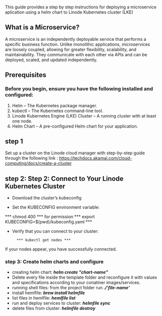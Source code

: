 
This guide provides a step by step instructions for deploying a microservice aplication using a helm chart to  Linode Kubernetes cluster (LKE)

## What is a Microservice?

A microservice is an independently deployable service that performs a specific business function. Unlike monolithic applications, microservices are loosely coupled, allowing for greater flexibility, scalability, and maintainability. They communicate with each other via APIs and can be deployed, scaled, and updated independently.

## Prerequisites

### Before you begin, ensure you have the following installed and configured:
1. Helm – The Kubernetes package manager.
2. kubectl – The Kubernetes command-line tool.
3. Linode Kubernetes Engine (LKE) Cluster – A running cluster with at least one node.
4. Helm Chart – A pre-configured Helm chart for your application.

## step 1

Set up a cluster on the Linode cloud manager with step-by-step guide through the following link : 
https://techdocs.akamai.com/cloud-computing/docs/create-a-cluster

## step 2: Step 2: Connect to Your Linode Kubernetes Cluster

- Download the cluster’s kubeconfig

- Set the KUBECONFIG environment variable:

*** chmod 400 *** for permission
*** export KUBECONFIG=$(pwd)/kubeconfig.yaml ***

- Verify that you can connect to your cluster:

        *** kubectl get nodes ***

If your nodes appear, you have successfully connected.

### step 3: Create helm charts and configure 

- creating helm chart: ***helm create "chart-name"***
- Delete every file inside the template folder and reconfigure it with values and specifications according to your conatiner images/services.
- running shell files: from the project folder run ***./'file-name'***
- install hemlfile: ***brew install helmfile***
- list files in hemlfile: ***hemlfile list***
- run and deploy services to cluster: ***helmfile sync***
- delete files from cluster: ***helmfile destroy***
